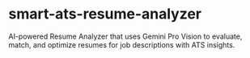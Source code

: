 # smart-ats-resume-analyzer
AI-powered Resume Analyzer that uses Gemini Pro Vision to evaluate, match, and optimize resumes for job descriptions with ATS insights.

